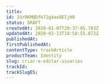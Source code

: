 ```yaml
---
title: 
id: 33rRKMQDfk72g4ao8EIjH8
status: DRAFT
createdAt: 2020-01-07T20:37:05.703Z
updatedAt: 2020-02-13T18:58:55.872Z
publishedAt: 
firstPublishedAt: 
contentType: trackArticle
productTeam: Identity
slug: criar-e-editar-usuarios
trackId: 
trackSlugES: 
---
```



